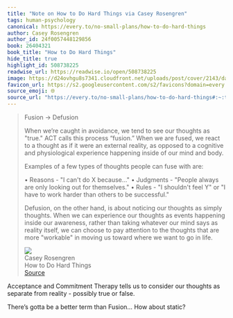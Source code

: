 ```yaml
---
title: "Note on How to Do Hard Things via Casey Rosengren"
tags: human-psychology
canonical: https://every.to/no-small-plans/how-to-do-hard-things
author: Casey Rosengren
author_id: 24f0057448129856
book: 26404321
book_title: "How to Do Hard Things"
hide_title: true
highlight_id: 508738225
readwise_url: https://readwise.io/open/508738225
image: https://d24ovhgu8s7341.cloudfront.net/uploads/post/cover/2143/david-gavi-Ijx8OxvKrgM-unsplash_2.png
favicon_url: https://s2.googleusercontent.com/s2/favicons?domain=every.to
source_emoji: 🌐
source_url: "https://every.to/no-small-plans/how-to-do-hard-things#:~:text=Fusion%20%E2%86%92%20Defusion,go%20in%20life."
---
```


> Fusion → Defusion
> 
> When we’re caught in avoidance, we tend to see our thoughts as "true." ACT calls this process “fusion.” When we are fused, we react to a thought as if it were an external reality, as opposed to a cognitive and physiological experience happening inside of our mind and body.
> 
> Examples of a few types of thoughts people can fuse with are:
> 
> • Reasons - "I can't do X because..."
> • Judgments - "People always are only looking out for themselves."
> • Rules - "I shouldn't feel Y" or "I have to work harder than others to be successful."
> 
> Defusion, on the other hand, is about noticing our thoughts as simply thoughts. When we can experience our thoughts as events happening inside our awareness, rather than taking whatever our mind says as reality itself, we can choose to pay attention to the thoughts that are more "workable" in moving us toward where we want to go in life.
> <div class="quoteback-footer"><div class="quoteback-avatar"><img class="mini-favicon" src="https://s2.googleusercontent.com/s2/favicons?domain=every.to"></div><div class="quoteback-metadata"><div class="metadata-inner"><span style="display:none">FROM:</span><div aria-label="Casey Rosengren" class="quoteback-author"> Casey Rosengren</div><div aria-label="How to Do Hard Things" class="quoteback-title"> How to Do Hard Things</div></div></div><div class="quoteback-backlink"><a target="_blank" aria-label="go to the full text of this quotation" rel="noopener" href="https://every.to/no-small-plans/how-to-do-hard-things#:~:text=Fusion%20%E2%86%92%20Defusion,go%20in%20life." class="quoteback-arrow"> Source</a></div></div>

Acceptance and Commitment Therapy tells us to consider our thoughts as separate from reality - possibly true or false.

There’s gotta be a better term than Fusion… How about static?